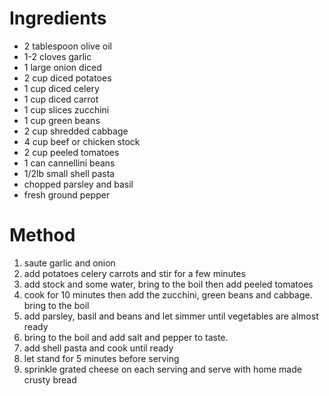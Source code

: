 # Ingredients

-   2 tablespoon olive oil
-   1-2 cloves garlic
-   1 large onion diced
-   2 cup diced potatoes
-   1 cup diced celery
-   1 cup diced carrot
-   1 cup slices zucchini
-   1 cup green beans
-   2 cup shredded cabbage
-   4 cup beef or chicken stock
-   2 cup peeled tomatoes
-   1 can cannellini beans
-   1/2lb small shell pasta
-   chopped parsley and basil
-   fresh ground pepper

# Method

1.  saute garlic and onion
2.  add potatoes celery carrots and stir for a few minutes
3.  add stock and some water, bring to the boil then add peeled tomatoes
4.  cook for 10 minutes then add the zucchini, green beans and cabbage. bring to the boil
5.  add parsley, basil and beans and let simmer until vegetables are almost ready
6.  bring to the boil and add salt and pepper to taste.
7.  add shell pasta and cook until ready
8.  let stand for 5 minutes before serving
9.  sprinkle grated cheese on each serving and serve with home made crusty bread

